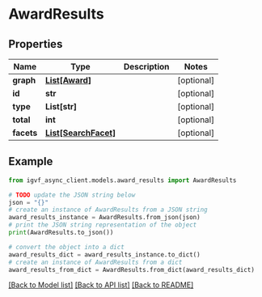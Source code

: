 # AwardResults


## Properties

Name | Type | Description | Notes
------------ | ------------- | ------------- | -------------
**graph** | [**List[Award]**](Award.md) |  | [optional] 
**id** | **str** |  | [optional] 
**type** | **List[str]** |  | [optional] 
**total** | **int** |  | [optional] 
**facets** | [**List[SearchFacet]**](SearchFacet.md) |  | [optional] 

## Example

```python
from igvf_async_client.models.award_results import AwardResults

# TODO update the JSON string below
json = "{}"
# create an instance of AwardResults from a JSON string
award_results_instance = AwardResults.from_json(json)
# print the JSON string representation of the object
print(AwardResults.to_json())

# convert the object into a dict
award_results_dict = award_results_instance.to_dict()
# create an instance of AwardResults from a dict
award_results_from_dict = AwardResults.from_dict(award_results_dict)
```
[[Back to Model list]](../README.md#documentation-for-models) [[Back to API list]](../README.md#documentation-for-api-endpoints) [[Back to README]](../README.md)


